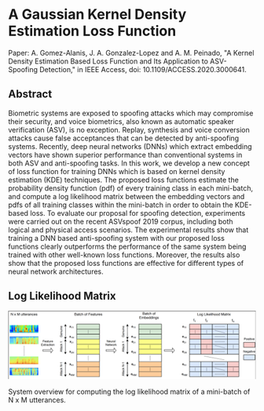 # A Gaussian Kernel Density Estimation Loss Function
Paper: A. Gomez-Alanis, J. A. Gonzalez-Lopez and A. M. Peinado, "A Kernel Density Estimation Based Loss Function and Its Application to ASV-Spoofing Detection," in IEEE Access, doi: 10.1109/ACCESS.2020.3000641.

## Abstract

Biometric systems are exposed to spoofing attacks which may compromise their security, and voice biometrics, also known as automatic speaker verification (ASV), is no exception. Replay, synthesis and voice conversion attacks cause false acceptances that can be detected by anti-spoofing systems. Recently, deep neural networks (DNNs) which extract embedding vectors have shown superior performance than conventional systems in both ASV and anti-spoofing tasks. In this work, we develop a new concept of loss function for training DNNs which is based on kernel density estimation (KDE) techniques. The proposed loss functions estimate the probability density function (pdf) of every training class in each mini-batch, and compute a log likelihood matrix between the embedding vectors and pdfs of all training classes within the mini-batch in order to obtain the KDE-based loss. To evaluate our proposal for spoofing detection, experiments were carried out on the recent ASVspoof 2019 corpus, including both logical and physical access scenarios. The experimental results show that training a DNN based anti-spoofing system with our proposed loss functions clearly outperforms the performance of the same system being trained with other well-known loss functions. Moreover, the results also show that the proposed loss functions are effective for different types of neural network architectures.

## Log Likelihood Matrix

![Alt text](/images/log_likelihood_matrix.png?raw=true "System overview for computing the log likelihood matrix of a mini-batch of $N \times M$ utterances.")

System overview for computing the log likelihood matrix of a mini-batch of N x M utterances.